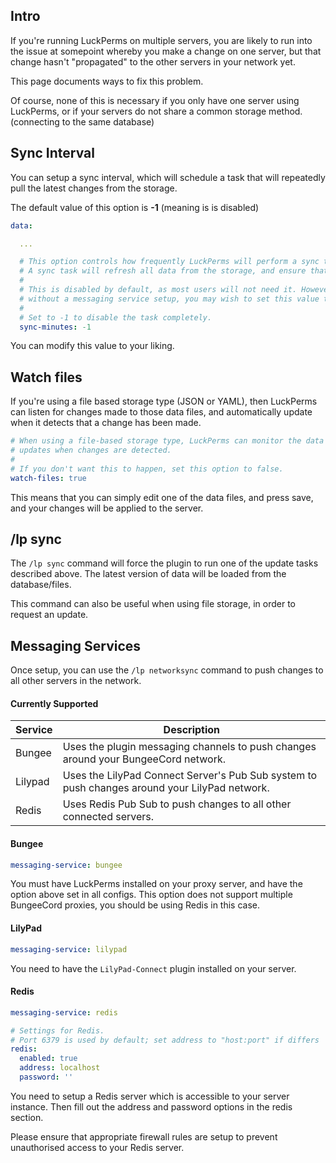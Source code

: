 ## Intro
If you're running LuckPerms on multiple servers, you are likely to run into the issue at somepoint whereby you make a change on one server, but that change hasn't "propagated" to the other servers in your network yet.

This page documents ways to fix this problem.

Of course, none of this is necessary if you only have one server using LuckPerms, or if your servers do not share a common storage method. (connecting to the same database)

## Sync Interval
You can setup a sync interval, which will schedule a task that will repeatedly pull the latest changes from the storage.

The default value of this option is **-1** (meaning is is disabled)

```yml
data:

  ...

  # This option controls how frequently LuckPerms will perform a sync task.
  # A sync task will refresh all data from the storage, and ensure that the most up-to-date data is being used by the plugin.
  #
  # This is disabled by default, as most users will not need it. However, if you're using a remote storage type
  # without a messaging service setup, you may wish to set this value to something like 3.
  #
  # Set to -1 to disable the task completely.
  sync-minutes: -1
```

You can modify this value to your liking.

## Watch files
If you're using a file based storage type (JSON or YAML), then LuckPerms can listen for changes made to those data files, and automatically update when it detects that a change has been made.

```yml
# When using a file-based storage type, LuckPerms can monitor the data files for changes, and then schedule automatic
# updates when changes are detected.
#
# If you don't want this to happen, set this option to false.
watch-files: true
```

This means that you can simply edit one of the data files, and press save, and your changes will be applied to the server.

## /lp sync
The `/lp sync` command will force the plugin to run one of the update tasks described above. The latest version of data will be loaded from the database/files.

This command can also be useful when using file storage, in order to request an update.

## Messaging Services
Once setup, you can use the `/lp networksync` command to push changes to all other servers in the network.

#### Currently Supported
| Service | Description | 
|---------|-------------|
| Bungee | Uses the plugin messaging channels to push changes around your BungeeCord network. |
| Lilypad | Uses the LilyPad Connect Server's Pub Sub system to push changes around your LilyPad network. |
| Redis | Uses Redis Pub Sub to push changes to all other connected servers. |

#### Bungee
```yml
messaging-service: bungee
```

You must have LuckPerms installed on your proxy server, and have the option above set in all configs. This option does not support multiple BungeeCord proxies, you should be using Redis in this case.

#### LilyPad
```yml
messaging-service: lilypad
```

You need to have the `LilyPad-Connect` plugin installed on your server.

#### Redis
```yml
messaging-service: redis

# Settings for Redis.
# Port 6379 is used by default; set address to "host:port" if differs
redis:
  enabled: true
  address: localhost
  password: ''
```

You need to setup a Redis server which is accessible to your server instance. Then fill out the address and password options in the redis section.

Please ensure that appropriate firewall rules are setup to prevent unauthorised access to your Redis server.
